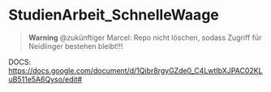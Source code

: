 # StudienArbeit_SchnelleWaage
> **Warning**
> @zukünftiger Marcel: Repo nicht löschen, sodass Zugriff für Neidlinger bestehen bleibt!!!

DOCS: https://docs.google.com/document/d/1Qibr8rgyGZde0_C4LwtIbXJPAC02KLuB511e5A6Qyso/edit#
